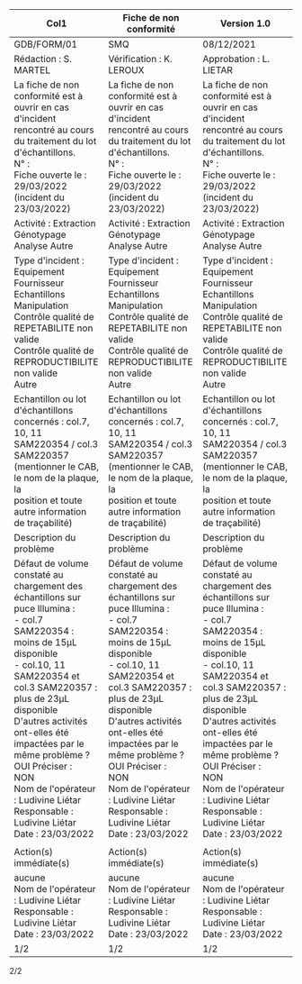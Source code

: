 |Col1|Fiche de non conformité|Version 1.0|
|---|---|---|
|GDB/FORM/01|SMQ|08/12/2021|
|Rédaction : S. MARTEL|Vérification : K. LEROUX|Approbation : L. LIETAR|
|La fiche de non conformité est à ouvrir en cas d'incident rencontré au cours du traitement du lot d'échantillons.<br>N° :<br>Fiche ouverte le : 29/03/2022 (incident du 23/03/2022)|La fiche de non conformité est à ouvrir en cas d'incident rencontré au cours du traitement du lot d'échantillons.<br>N° :<br>Fiche ouverte le : 29/03/2022 (incident du 23/03/2022)|La fiche de non conformité est à ouvrir en cas d'incident rencontré au cours du traitement du lot d'échantillons.<br>N° :<br>Fiche ouverte le : 29/03/2022 (incident du 23/03/2022)|
|Activité : Extraction Génotypage Analyse Autre|Activité : Extraction Génotypage Analyse Autre|Activité : Extraction Génotypage Analyse Autre|
|Type d'incident : Equipement Fournisseur Echantillons Manipulation<br>Contrôle qualité de REPETABILITE non valide<br>Contrôle qualité de REPRODUCTIBILITE non valide<br>Autre|Type d'incident : Equipement Fournisseur Echantillons Manipulation<br>Contrôle qualité de REPETABILITE non valide<br>Contrôle qualité de REPRODUCTIBILITE non valide<br>Autre|Type d'incident : Equipement Fournisseur Echantillons Manipulation<br>Contrôle qualité de REPETABILITE non valide<br>Contrôle qualité de REPRODUCTIBILITE non valide<br>Autre|
|Echantillon ou lot d'échantillons concernés : col.7, 10, 11 SAM220354 / col.3 SAM220357<br>(mentionner le CAB, le nom de la plaque, la<br>position et toute autre information de traçabilité)|Echantillon ou lot d'échantillons concernés : col.7, 10, 11 SAM220354 / col.3 SAM220357<br>(mentionner le CAB, le nom de la plaque, la<br>position et toute autre information de traçabilité)|Echantillon ou lot d'échantillons concernés : col.7, 10, 11 SAM220354 / col.3 SAM220357<br>(mentionner le CAB, le nom de la plaque, la<br>position et toute autre information de traçabilité)|
|Description du problème|Description du problème|Description du problème|
|Défaut de volume constaté au chargement des échantillons sur puce Illumina :<br>- col.7 SAM220354 : moins de 15µL disponible<br>- col.10, 11 SAM220354 et col.3 SAM220357 : plus de 23µL disponible<br>D'autres activités ont-elles été impactées par le même problème ?<br>OUI Préciser :<br>NON<br>Nom de l'opérateur : Ludivine Liétar<br>Responsable : Ludivine Liétar<br>Date : 23/03/2022|Défaut de volume constaté au chargement des échantillons sur puce Illumina :<br>- col.7 SAM220354 : moins de 15µL disponible<br>- col.10, 11 SAM220354 et col.3 SAM220357 : plus de 23µL disponible<br>D'autres activités ont-elles été impactées par le même problème ?<br>OUI Préciser :<br>NON<br>Nom de l'opérateur : Ludivine Liétar<br>Responsable : Ludivine Liétar<br>Date : 23/03/2022|Défaut de volume constaté au chargement des échantillons sur puce Illumina :<br>- col.7 SAM220354 : moins de 15µL disponible<br>- col.10, 11 SAM220354 et col.3 SAM220357 : plus de 23µL disponible<br>D'autres activités ont-elles été impactées par le même problème ?<br>OUI Préciser :<br>NON<br>Nom de l'opérateur : Ludivine Liétar<br>Responsable : Ludivine Liétar<br>Date : 23/03/2022|
||||
|Action(s) immédiate(s)|Action(s) immédiate(s)|Action(s) immédiate(s)|
|aucune<br>Nom de l'opérateur : Ludivine Liétar<br>Responsable : Ludivine Liétar<br>Date : 23/03/2022|aucune<br>Nom de l'opérateur : Ludivine Liétar<br>Responsable : Ludivine Liétar<br>Date : 23/03/2022|aucune<br>Nom de l'opérateur : Ludivine Liétar<br>Responsable : Ludivine Liétar<br>Date : 23/03/2022|
|1/2|1/2|1/2|

2/2

